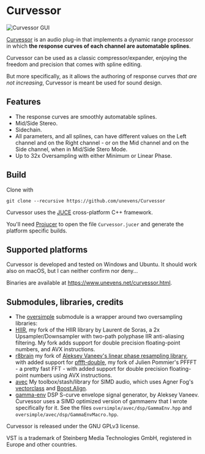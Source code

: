 # Curvessor

![Curvessor GUI](screenshot.jpg?raw=true 'Curvessor')

[Curvessor](https://www.unevens.net/curvessor.html) is an audio plug-in that implements a dynamic range processor in which **the response curves of each channel are automatable splines**.

Curvessor can be used as a classic compressor/expander, enjoying the freedom and precision that comes with spline editing.

But more specifically, as it allows the authoring of response curves _that are not increasing_, Curvessor is meant be used for sound design.

## Features

- The response curves are smoothly automatable splines.
- Mid/Side Stereo.
- Sidechain.
- All parameters, and all splines, can have different values on the Left channel and on the Right channel - or on the Mid channel and on the Side channel, when in Mid/Side Stero Mode.
- Up to 32x Oversampling with either Minimum or Linear Phase.

## Build

Clone with

`git clone --recursive https://github.com/unevens/Curvessor`

Curvessor uses the [JUCE](https://github.com/WeAreROLI/JUCE) cross-platform C++ framework.

You'll need [Projucer](https://shop.juce.com/get-juce) to open the file `Curvessor.jucer` and generate the platform specific builds.

## Supported platforms

Curvessor is developed and tested on Windows and Ubuntu. It should work also on macOS, but I can neither confirm nor deny...

Binaries are available at https://www.unevens.net/curvessor.html.

## Submodules, libraries, credits

- The [oversimple](https://github.com/unevens/hiir) submodule is a wrapper around two oversampling libraries: 
- [HIIR](https://github.com/unevens/hiir), my fork of the HIIR library by Laurent de Soras, a 2x Upsampler/Downsampler with two-path polyphase IIR anti-aliasing filtering. My fork adds support for double precision floating-point numbers, and AVX instructions. 
- [r8brain](https://github.com/unevens/r8brain/tree/include) my fork of [Aleksey Vaneev's linear phase resampling library](https://github.com/avaneev/r8brain-free-src), with added support for [pffft-double](https://github.com/unevens/pffft), my fork of Julien Pommier's PFFFT - a pretty fast FFT - with added support for double precision floating-point numbers using AVX instructions.
- [avec](https://github.com/unevens/avec) My toolbox/stash/library for SIMD audio, which uses Agner Fog's [vectorclass](https://github.com/vectorclass/version2) and [Boost.Align](https://www.boost.org/doc/libs/1_71_0/doc/html/align.html).
- [gamma-env](https://github.com/avaneev/gammaenv) DSP S-curve envelope signal generator, by Aleksey Vaneev. Curvessor uses a SIMD optimized version of gammaenv that I wrote specifically for it. See the files `oversimple/avec/dsp/GammaEnv.hpp` and `oversimple/avec/dsp/GammaEnvMacro.hpp`.

Curvessor is released under the GNU GPLv3 license.

VST is a trademark of Steinberg Media Technologies GmbH, registered in Europe and other countries.
